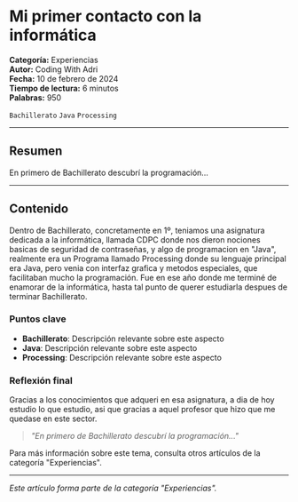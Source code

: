 # Mi primer contacto con la informática

**Categoría:** Experiencias  
**Autor:** Coding With Adri  
**Fecha:** 10 de febrero de 2024  
**Tiempo de lectura:** 6 minutos  
**Palabras:** 950

`Bachillerato` `Java` `Processing`

---

## Resumen

En primero de Bachillerato descubrí la programación...

---

## Contenido

Dentro de Bachillerato, concretamente en 1º, teniamos una asignatura dedicada a la informática, llamada CDPC donde nos dieron nociones basicas de seguridad de contraseñas, y algo de programacion en "Java", realmente era un Programa llamado Processing donde su lenguaje principal era Java, pero venia con interfaz grafica y metodos especiales, que facilitaban mucho la programación. Fue en ese año donde me terminé de enamorar de la informática, hasta tal punto de querer estudiarla despues de terminar Bachillerato.

### Puntos clave

- **Bachillerato**: Descripción relevante sobre este aspecto
- **Java**: Descripción relevante sobre este aspecto
- **Processing**: Descripción relevante sobre este aspecto

### Reflexión final

Gracias a los conocimientos que adqueri en esa asignatura, a dia de  hoy estudio lo que estudio, asi que gracias a aquel profesor que hizo que me quedase en este  sector.

> *"En primero de Bachillerato descubrí la programación..."*

Para más información sobre este tema, consulta otros artículos de la categoría "Experiencias".

---

*Este artículo forma parte de la categoría "Experiencias".*
